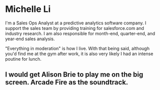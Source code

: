Michelle Li
===========

I'm a Sales Ops Analyst at a predictive analytics software company. I support the sales team by providing training for salesforce.com and industry research. I am also responsible for month-end, quarter-end, and year-end sales analysis. 

"Everything in moderation" is how I live. With that being said, although you'd find me at the gym after work, it is also very likely I had an intense poutine for lunch. 

I would get Alison Brie to play me on the big screen. Arcade Fire as the soundtrack.
---------------------------------------------------------------------

